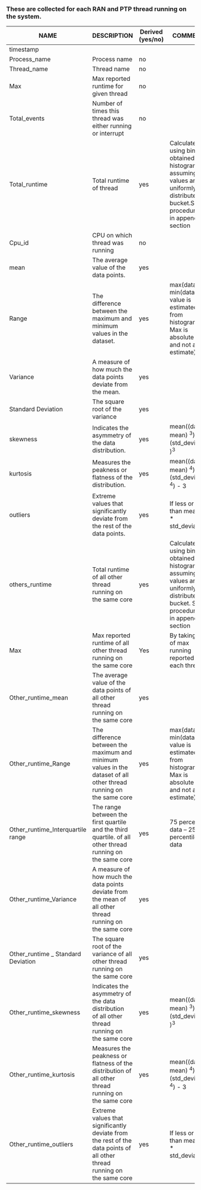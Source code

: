 ### These are collected for each RAN and PTP thread running on the system.
| NAME                                | DESCRIPTION                                                                                                             | Derived (yes/no) | COMMENTS                                                                                                                              |
| ----------------------------------- | ----------------------------------------------------------------------------------------------------------------------- | ---------------- | ------------------------------------------------------------------------------------------------------------------------------------- |
| timestamp                           |                                                                                                                         |                  |                                                                                                                                       |
| Process_name                        | Process name                                                                                                            | no               |                                                                                                                                       |
| Thread_name                         | Thread name                                                                                                             | no               |                                                                                                                                       |
| Max                        | Max reported runtime for given thread                                                                                   | no               |                                                                                                                                       |
| Total_events                        | Number of times this thread was either running or interrupt                                                             | no               |                                                                                                                                       |
| Total_runtime                       | Total runtime of thread                                                                                                 | yes              | Calculated using bin obtained from histogram assuming values are uniformly distributed in bucket.See procedure-1 in appendix section  |
| Cpu_id                              | CPU on which thread was running                                                                                         | no               |                                                                                                                                       |
| mean                                | The average value of the data points.                                                                                   | yes              |                                                                                                                                       |
| Range                               | The difference between the maximum and minimum values in the dataset.                                                   | yes              | max(data) - min(data) (Min value is estimated from histogram. Max is absolute value and not an estimate)                              |                                                                                           |
| Variance                            | A measure of how much the data points deviate from the mean.                                                            | yes              |                                                                                                                                       |
| Standard Deviation                  | The square root of the variance                                                                                         | yes              |                                                                                                                                       |
| skewness                            | Indicates the asymmetry of the data distribution.                                                                       | yes              | mean((data - mean) <sup>3</sup>) / (std_deviation )<sup>3</sup>                                                                       |
| kurtosis                            | Measures the peakness or flatness of the distribution.                                                                  | yes              | mean((data - mean) <sup>4</sup>) / (std_deviation <sup>4</sup>) - 3                                                                   |
| outliers                            | Extreme values that significantly deviate from the rest of the data points.                                             | yes              | If less or more than mean - 2 \* std_deviation                                                                                        |
| others_runtime                      | Total runtime of all other thread running on the same core                                                              | yes              | Calculated using bin obtained from histogram assuming values are uniformly distributed in bucket. See procedure-1 in appendix section |
| Max                                 | Max reported runtime of all other thread running on the same core                                                       | Yes              | By taking max of max running reported by each thread                                                                                  |
| Other_runtime_mean                  | The average value of the data points of all other thread running on the same core                                       | yes              |                                                                                                                                       |
| Other_runtime_Range                 | The difference between the maximum and minimum values in the dataset of all other thread running on the same core       | yes              | max(data) - min(data) (Min value is estimated from histogram. Max is absolute value and not an estimate)                              |
| Other_runtime_Interquartile range   | The range between the first quartile and the third quartile. of all other thread running on the same core               | yes              | 75 percentile data – 25 percentile of data                                                                                            |
| Other_runtime_Variance              | A measure of how much the data points deviate from the mean of all other thread running on the same core                | yes              |                                                                                                                                       |
| Other_runtime \_ Standard Deviation | The square root of the variance of all other thread running on the same core                                            | yes              |                                                                                                                                       |
| Other_runtime_skewness              | Indicates the asymmetry of the data distribution  of all other thread running on the same core                          | yes              | mean((data - mean) <sup>3</sup>) / (std_deviation )<sup>3</sup>                                                                       |
| Other_runtime_kurtosis              | Measures the peakness or flatness of the distribution of all other thread running on the same core                      | yes              | mean((data - mean) <sup>4</sup>) / (std_deviation <sup>4</sup>) - 3                                                                   |
| Other_runtime_outliers              | Extreme values that significantly deviate from the rest of the data points of all other thread running on the same core | yes              | If less or more than mean - 2 \* std_deviation                                                                                        |
